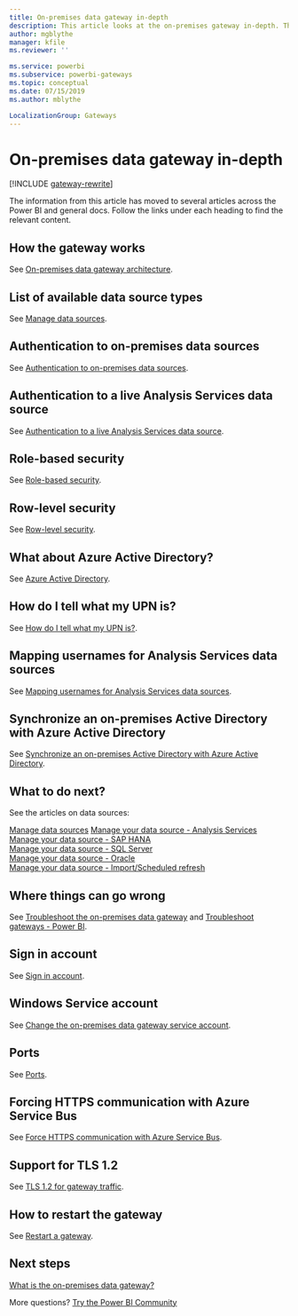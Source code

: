 ```yaml
---
title: On-premises data gateway in-depth
description: This article looks at the on-premises gateway in-depth. This looks at how the service works with Azure Active Directory and your local Active Directory when working with Analysis Services
author: mgblythe
manager: kfile
ms.reviewer: ''

ms.service: powerbi
ms.subservice: powerbi-gateways
ms.topic: conceptual
ms.date: 07/15/2019
ms.author: mblythe

LocalizationGroup: Gateways
---
```


# On-premises data gateway in-depth

[!INCLUDE [gateway-rewrite](includes/gateway-rewrite.md)]

The information from this article has moved to several articles across the Power BI and general docs. Follow the links under each heading to find the relevant content.

## How the gateway works

See [On-premises data gateway architecture](https://review.docs.microsoft.com/en-us/data-integration/gateway/service-gateway-onprem-indepth?branch=master).

## List of available data source types

See [Manage data sources](service-gateway-data-sources.md).

## Authentication to on-premises data sources

See [Authentication to on-premises data sources](https://review.docs.microsoft.com/en-us/data-integration/gateway/service-gateway-onprem-indepth?branch=master#authentication-to-on-premises-data-sources).

## Authentication to a live Analysis Services data source

See [Authentication to a live Analysis Services data source](service-gateway-enterprise-manage-ssas.md#authentication-to-a-live-analysis-services-data-source).

## Role-based security

See [Role-based security](service-gateway-enterprise-manage-ssas.md#role-based-security).

## Row-level security

See [Row-level security](service-gateway-enterprise-manage-ssas.md#row-level-security).

## What about Azure Active Directory?

See [Azure Active Directory](https://review.docs.microsoft.com/en-us/data-integration/gateway/service-gateway-onprem-indepth?branch=master#azure-active-directory).

## How do I tell what my UPN is?

See [How do I tell what my UPN is?](https://review.docs.microsoft.com/en-us/data-integration/gateway/service-gateway-onprem-indepth?branch=master#how-do-i-tell-what-my-upn-is).

## Mapping usernames for Analysis Services data sources

See [Mapping usernames for Analysis Services data sources](service-gateway-enterprise-manage-ssas.md#mapping-usernames-for-analysis-services-data-sources).

## Synchronize an on-premises Active Directory with Azure Active Directory

See [Synchronize an on-premises Active Directory with Azure Active Directory](https://review.docs.microsoft.com/en-us/data-integration/gateway/service-gateway-onprem-indepth?branch=master#synchronize-an-on-premises-active-directory-with-azure-active-directory).

## What to do next?

See the articles on data sources:

[Manage data sources](service-gateway-data-sources.md)
[Manage your data source - Analysis Services](service-gateway-enterprise-manage-ssas.md)  
[Manage your data source - SAP HANA](service-gateway-enterprise-manage-sap.md)  
[Manage your data source - SQL Server](service-gateway-enterprise-manage-sql.md)  
[Manage your data source - Oracle](service-gateway-onprem-manage-oracle.md)  
[Manage your data source - Import/Scheduled refresh](service-gateway-enterprise-manage-scheduled-refresh.md)  

## Where things can go wrong

See [Troubleshoot the on-premises data gateway](https://review.docs.microsoft.com/en-us/data-integration/gateway/service-gateway-tshoot?branch=master) and [Troubleshoot gateways - Power BI](service-gateway-onprem-tshoot.md).

## Sign in account

See [Sign in account](https://review.docs.microsoft.com/en-us/data-integration/gateway/service-gateway-onprem-indepth?branch=master#sign-in-account).

## Windows Service account

See [Change the on-premises data gateway service account](https://review.docs.microsoft.com/en-us/data-integration/gateway/service-gateway-service-account?branch=master).

## Ports

See [Ports](https://review.docs.microsoft.com/en-us/data-integration/gateway/service-gateway-communication?branch=master#ports).

## Forcing HTTPS communication with Azure Service Bus

See [Force HTTPS communication with Azure Service Bus](https://review.docs.microsoft.com/en-us/data-integration/gateway/service-gateway-communication?branch=master#force-https-communication-with-azure-service-bus).

## Support for TLS 1.2

See [TLS 1.2 for gateway traffic](https://review.docs.microsoft.com/en-us/data-integration/gateway/service-gateway-communication?branch=master#tls-12-for-gateway-traffic).

## How to restart the gateway

See [Restart a gateway](https://review.docs.microsoft.com/en-us/data-integration/gateway/service-gateway-restart?branch=master).

## Next steps

[What is the on-premises data gateway?](service-gateway-onprem.md)

More questions? [Try the Power BI Community](http://community.powerbi.com/)